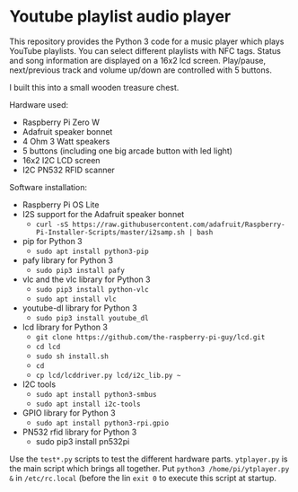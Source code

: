 # Youtube playlist audio player

This repository provides the Python 3 code for a music player which plays YouTube playlists. You can select different playlists with NFC tags. Status and song information are displayed on a 16x2 lcd screen. Play/pause, next/previous track and volume up/down are controlled with 5 buttons.


I built this into a small wooden treasure chest.

Hardware used:
* Raspberry Pi Zero W
* Adafruit speaker bonnet
* 4 Ohm 3 Watt speakers
* 5 buttons (including one big arcade button with led light)
* 16x2 I2C LCD screen
* I2C PN532 RFID scanner

Software installation:
* Raspberry Pi OS Lite
* I2S support for the Adafruit speaker bonnet
  * `curl -sS https://raw.githubusercontent.com/adafruit/Raspberry-Pi-Installer-Scripts/master/i2samp.sh | bash`
* pip for Python 3
  * `sudo apt install python3-pip`
* pafy library for Python 3
  * `sudo pip3 install pafy`
* vlc and the vlc library for Python 3
  * `sudo pip3 install python-vlc`
  * `sudo apt install vlc`
* youtube-dl library for Python 3
  * `sudo pip3 install youtube_dl`
* lcd library for Python 3
  * `git clone https://github.com/the-raspberry-pi-guy/lcd.git`
  * `cd lcd`
  * `sudo sh install.sh`
  * `cd`
  * `cp lcd/lcddriver.py lcd/i2c_lib.py ~`
* I2C tools
  * `sudo apt install python3-smbus`
  * `sudo apt install i2c-tools`
* GPIO library for Python 3
  * `sudo apt install python3-rpi.gpio`
* PN532 rfid library for Python 3
  * sudo pip3 install pn532pi

Use the `test*.py` scripts to test the different hardware parts.
`ytplayer.py` is the main script which brings all together. Put `python3 /home/pi/ytplayer.py &` in `/etc/rc.local` (before the lin `exit 0` to execute this script at startup.
